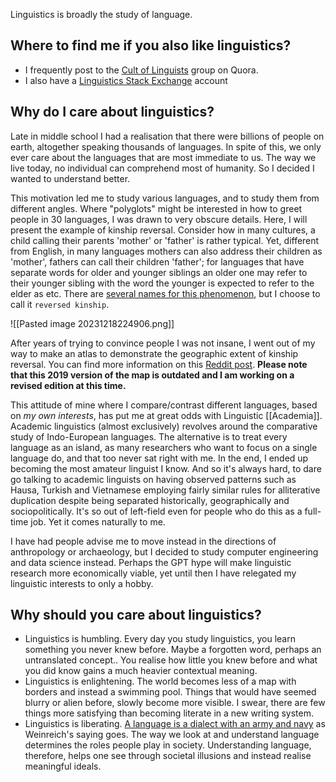 Linguistics is broadly the study of language.

## Where to find me if you also like linguistics?

* I frequently post to the [Cult of Linguists](https://col.quora.com/) group on Quora.
* I also have a [Linguistics Stack Exchange](https://stackoverflow.com/users/2089784/madprogramer) account

## Why do I care about linguistics?

Late in middle school I had a realisation that there were billions of people on earth, altogether speaking thousands of languages. In spite of this, we only ever care about the languages that are most immediate to us. The way we live today, no individual can comprehend most of humanity. So I decided I wanted to understand better.

This motivation led me to study various languages, and to study them from different angles. Where "polyglots" might be interested in how to greet people in 30 languages, I was drawn to very obscure details. Here, I will present the example of kinship reversal. Consider how in many cultures, a child calling their parents 'mother' or 'father' is rather typical. Yet, different from English, in many languages mothers can also address their children as 'mother', fathers can call their children 'father'; for languages that have separate words for older and younger siblings an older one may refer to their younger sibling with the word the younger is expected to refer to the elder as etc. There are [several names for this phenomenon](https://linguistics.stackexchange.com/questions/28530/reversal-of-kinship-terms-when-speaking-to-a-child/32015#32015), but I choose to call it `reversed kinship`.

![[Pasted image 20231218224906.png]]

After years of trying to convince people I was not insane, I went out of my way to make an atlas to demonstrate the geographic extent of kinship reversal. You can find more information on this [Reddit post](https://www.reddit.com/r/LinguisticMaps/comments/chsnub/wip_update_july_25th_geographic_distribution_of/eux9aro/). **Please note that this 2019 version of the map is outdated and I am working on a revised edition at this time.**

This attitude of mine where I compare/contrast different languages, based on _my own interests_, has put me at great odds with Linguistic [[Academia]]. Academic linguistics (almost exclusively) revolves around the comparative study of Indo-European languages. The alternative is to treat every language as an island, as many researchers who want to focus on a single language do, and that too never sat right with me. In the end, I ended up becoming the most amateur linguist I know. And so it's always hard, to dare go talking to academic linguists on having observed patterns such as Hausa, Turkish and Vietnamese employing fairly similar rules for alliterative duplication despite being separated historically, geographically and sociopolitically. It's so out of left-field even for people who do this as a full-time job. 
Yet it comes naturally to me.

I have had people advise me to move instead in the directions of anthropology or archaeology, but I decided to study computer engineering and data science instead. Perhaps the GPT hype will make linguistic research more economically viable, yet until then I have relegated my linguistic interests to only a hobby. 
## Why should you care about linguistics?

* Linguistics is humbling. Every day you study linguistics, you learn something you never knew before. Maybe a forgotten word, perhaps an untranslated concept.. You realise how little you knew before and what you did know gains a much heavier contextual meaning.
* Linguistics is enlightening. The world becomes less of a map with borders and instead a swimming pool. Things that would have seemed blurry or alien before, slowly become more visible. I swear, there are few things more satisfying than becoming literate in a new writing system.
* Linguistics is liberating. [A language is a dialect with an army and navy](https://en.wikipedia.org/wiki/A_language_is_a_dialect_with_an_army_and_navy) as Weinreich's saying goes. The way we look at and understand language determines the roles people play in society. Understanding language, therefore, helps one see through societal illusions and instead realise meaningful ideals.
